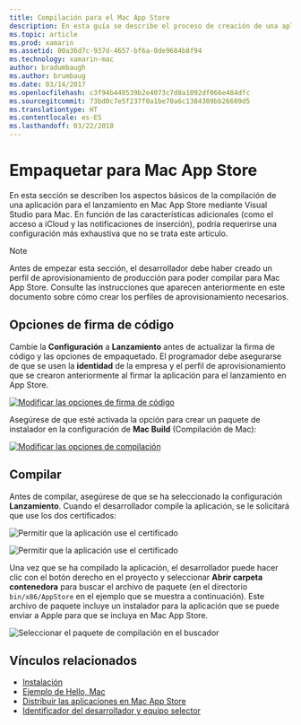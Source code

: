 ```yaml
---
title: Compilación para el Mac App Store
description: En esta guía se describe el proceso de creación de una aplicación Xamarin.Mac para su publicación en el Mac App Store.
ms.topic: article
ms.prod: xamarin
ms.assetid: 00a36d7c-937d-4657-bf6a-0de9684b8f94
ms.technology: xamarin-mac
author: bradumbaugh
ms.author: brumbaug
ms.date: 03/14/2017
ms.openlocfilehash: c3f94b448539b2e4073c7d8a1092df066e484dfc
ms.sourcegitcommit: 73bd0c7e5f237f0a1be70a6c1384309bb26609d5
ms.translationtype: HT
ms.contentlocale: es-ES
ms.lasthandoff: 03/22/2018
---
```

# <a name="bundle-for-mac-app-store"></a>Empaquetar para Mac App Store

En esta sección se describen los aspectos básicos de la compilación de una aplicación para el lanzamiento en Mac App Store mediante Visual Studio para Mac. En función de las características adicionales (como el acceso a iCloud y las notificaciones de inserción), podría requerirse una configuración más exhaustiva que no se trata este artículo.

> [!NOTE]
> Antes de empezar esta sección, el desarrollador debe haber creado un perfil de aprovisionamiento de producción para poder compilar para Mac App Store. Consulte las instrucciones que aparecen anteriormente en este documento sobre cómo crear los perfiles de aprovisionamiento necesarios.

## <a name="code-signing-options"></a>Opciones de firma de código

Cambie la **Configuración** a **Lanzamiento** antes de actualizar la firma de código y las opciones de empaquetado. El programador debe asegurarse de que se usen la **identidad** de la empresa y el perfil de aprovisionamiento que se crearon anteriormente al firmar la aplicación para el lanzamiento en App Store.

 [![Modificar las opciones de firma de código](bundling-images/config02.png "Modificar las opciones de firma de código")](bundling-images/config02-large.png#lightbox)

Asegúrese de que esté activada la opción para crear un paquete de instalador en la configuración de **Mac Build** (Compilación de Mac):

[![Modificar las opciones de compilación](bundling-images/config03.png "Modificar las opciones de compilación")](bundling-images/config03-large.png#lightbox)

## <a name="build"></a>Compilar

Antes de compilar, asegúrese de que se ha seleccionado la configuración **Lanzamiento**. Cuando el desarrollador compile la aplicación, se le solicitará que use los dos certificados:

 ![Permitir que la aplicación use el certificado](bundling-images/image62.png "Permitir que la aplicación use el certificado")

 ![Permitir que la aplicación use el certificado](bundling-images/image63.png "Permitir que la aplicación use el certificado")

Una vez que se ha compilado la aplicación, el desarrollador puede hacer clic con el botón derecho en el proyecto y seleccionar **Abrir carpeta contenedora** para buscar el archivo de paquete (en el directorio `bin/x86/AppStore` en el ejemplo que se muestra a continuación).  Este archivo de paquete incluye un instalador para la aplicación que se puede enviar a Apple para que se incluya en Mac App Store.

 ![Seleccionar el paquete de compilación en el buscador](bundling-images/image64.png "Seleccionar el paquete de compilación en el buscador")


## <a name="related-links"></a>Vínculos relacionados

- [Instalación](/visualstudio/mac/installation/)
- [Ejemplo de Hello, Mac](~/mac/get-started/hello-mac.md)
- [Distribuir las aplicaciones en Mac App Store](https://developer.apple.com/devcenter/mac/checklist/)
- [Identificador del desarrollador y equipo selector](https://developer.apple.com/resources/developer-id/)

